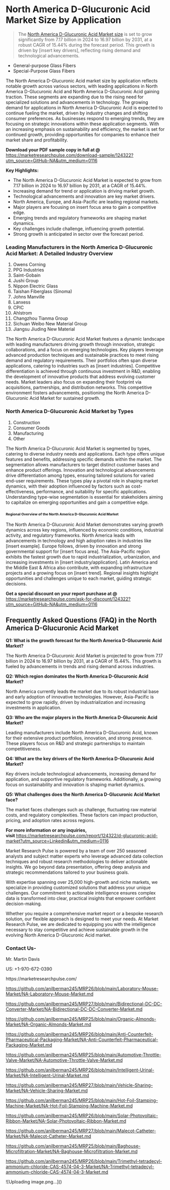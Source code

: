 <h1>North America D-Glucuronic Acid Market&nbsp;Size by Application</h1><blockquote><p>The <a href="https://marketresearchpulse.com/download-sample/124322?utm_source=GitHub-NA&amp;utm_medium=0116">North America D-Glucuronic Acid Market size</a> is set to grow significantly from 7.17 billion in 2024 to 16.97 billion by 2031, at a robust CAGR of 15.44% during the forecast period. This growth is driven by [insert key drivers], reflecting rising demand and technological advancements.</p></blockquote><ul><li>General-purpose Glass Fibers <li> Special-Purpose Glass Fibers</li></ul><p>The North America D-Glucuronic Acid market size by application reflects notable growth across various sectors, with leading applications in North America D-Glucuronic Acid and North America D-Glucuronic Acid gaining traction. These segments are expanding due to the rising need for specialized solutions and advancements in technology. The growing demand for applications in North America D-Glucuronic Acid is expected to continue fueling the market, driven by industry changes and shifting consumer preferences. As businesses respond to emerging trends, they are focusing on strategic innovations within these application segments. With an increasing emphasis on sustainability and efficiency, the market is set for continued growth, providing opportunities for companies to enhance their market share and profitability.</p><p><strong>Download your PDF sample copy in full at @ </strong><a href="https://marketresearchpulse.com/download-sample/124322?utm_source=GitHub-NA&amp;utm_medium=0116">https://marketresearchpulse.com/download-sample/124322?utm_source=GitHub-NA&amp;utm_medium=0116</a></p><p><strong>Key Highlights: </strong></p><ul><li>The North America D-Glucuronic Acid Market is expected to grow from 7.17 billion in 2024 to 16.97 billion by 2031, at a CAGR of 15.44%.</li><li>Increasing demand for trend or application is driving market growth.</li><li>Technological advancements and innovation are key market drivers.</li><li>North America, Europe, and Asia-Pacific are leading regional markets.</li><li>Major players are focusing on insert focus area to gain a competitive edge.</li><li>Emerging trends and regulatory frameworks are shaping market dynamics.</li><li>Key challenges include challenge, influencing growth potential.</li><li>Strong growth is anticipated in sector over the forecast period.</li></ul><h3>Leading Manufacturers in the North America D-Glucuronic Acid Market: A Detailed Industry Overview</h3><ol><li>Owens Corning</li><li>PPG Industries</li><li>Saint-Gobain</li><li>Jushi Group</li><li>Nippon Electric Glass</li><li>Taishan Fiberglass (Sinoma)</li><li>Johns Manville</li><li>Lanxess</li><li>CPIC</li><li>Ahlstrom</li><li>Changzhou Tianma Group</li><li>Sichuan Weibo New Material Group</li><li>Jiangsu Jiuding New Material</li></ol><div class="flex max-w-full flex-col flex-grow"><div class="min-h-8 text-message flex w-full flex-col items-end gap-2 whitespace-normal break-words [.text-message+&amp;]:mt-5" dir="auto" data-message-author-role="assistant" data-message-id="fd8432e4-4910-450d-b182-61b7bfb0a01f" data-message-model-slug="gpt-4o"><div class="flex w-full flex-col gap-1 empty:hidden first:pt-[3px]"><div class="markdown prose w-full break-words dark:prose-invert light"><p>The North America D-Glucuronic Acid Market features a dynamic landscape with leading manufacturers driving growth through innovation, strategic collaborations, and a focus on emerging technologies. Key players leverage advanced production techniques and sustainable practices to meet rising demand and regulatory requirements. Their portfolios often span diverse applications, catering to industries such as [insert industries]. Competitive differentiation is achieved through continuous investment in R&amp;D, enabling the development of innovative products that address evolving customer needs. Market leaders also focus on expanding their footprint via acquisitions, partnerships, and distribution networks. This competitive environment fosters advancements, positioning the North America D-Glucuronic Acid Market for sustained growth.</p></div></div></div></div><h3>North America D-Glucuronic Acid Market by Types</h3><ol><li>Construction <li> Consumer Goods <li> Manufacturing <li> Other</li></ol><div class="flex max-w-full flex-col flex-grow"><div class="min-h-8 text-message flex w-full flex-col items-end gap-2 whitespace-normal break-words [.text-message+&amp;]:mt-5" dir="auto" data-message-author-role="assistant" data-message-id="084470be-0bb7-4664-bddf-5156b4f41249" data-message-model-slug="gpt-4o-mini"><div class="flex w-full flex-col gap-1 empty:hidden first:pt-[3px]"><div class="markdown prose w-full break-words dark:prose-invert light"><p>The North America D-Glucuronic Acid Market is segmented by types, catering to diverse industry needs and applications. Each type offers unique features and benefits, addressing specific demands within the market. The segmentation allows manufacturers to target distinct customer bases and enhance product offerings. Innovation and technological advancements drive differentiation among types, ensuring tailored solutions for varied end-user requirements. These types play a pivotal role in shaping market dynamics, with their adoption influenced by factors such as cost-effectiveness, performance, and suitability for specific applications. Understanding type-wise segmentation is essential for stakeholders aiming to capitalize on emerging opportunities and gain a competitive edge.</p></div></div></div></div><h3><span style="font-size: 11px;">Regional Overview of the North America D-Glucuronic Acid Market</span></h3><div class="flex max-w-full flex-col flex-grow"><div class="min-h-8 text-message flex w-full flex-col items-end gap-2 whitespace-normal break-words [.text-message+&amp;]:mt-5" dir="auto" data-message-author-role="assistant" data-message-id="e9038762-ce64-4e30-91c9-9bd413514231" data-message-model-slug="gpt-4o-mini"><div class="flex w-full flex-col gap-1 empty:hidden first:pt-[3px]"><div class="markdown prose w-full break-words dark:prose-invert light"><p>The North America D-Glucuronic Acid Market demonstrates varying growth dynamics across key regions, influenced by economic conditions, industrial activity, and regulatory frameworks. North America leads with advancements in technology and high adoption rates in industries like [insert example]. Europe follows, driven by innovation and strong governmental support for [insert focus area]. The Asia-Pacific region exhibits the fastest growth due to rapid industrialization, urbanization, and increasing investments in [insert industry/application]. Latin America and the Middle East &amp; Africa also contribute, with expanding infrastructure projects and a growing focus on [insert trend]. Regional insights highlight opportunities and challenges unique to each market, guiding strategic decisions.</p></div></div></div></div><p><strong>Get a special discount on your report purchase at @ </strong><a href="https://marketresearchpulse.com/ask-for-discount/124322?utm_source=GitHub-NA&amp;utm_medium=0116">https://marketresearchpulse.com/ask-for-discount/124322?utm_source=GitHub-NA&amp;utm_medium=0116</a></p><h2>Frequently Asked Questions (FAQ) in the North America D-Glucuronic Acid Market</h2><p><strong>Q1: What is the growth forecast for the North America D-Glucuronic Acid Market?</strong></p><p>The North America D-Glucuronic Acid Market is projected to grow from 7.17 billion in 2024 to 16.97 billion by 2031, at a CAGR of 15.44%. This growth is fueled by advancements in trends and rising demand across industries.</p><p><strong>Q2: Which region dominates the North America D-Glucuronic Acid Market?</strong></p><p>North America currently leads the market due to its robust industrial base and early adoption of innovative technologies. However, Asia-Pacific is expected to grow rapidly, driven by industrialization and increasing investments in application.</p><p><strong>Q3: Who are the major players in the North America D-Glucuronic Acid Market?</strong></p><p>Leading manufacturers include North America D-Glucuronic Acid, known for their extensive product portfolios, innovation, and strong presence. These players focus on R&amp;D and strategic partnerships to maintain competitiveness.</p><p><strong>Q4: What are the key drivers of the North America D-Glucuronic Acid Market?</strong></p><p>Key drivers include technological advancements, increasing demand for application, and supportive regulatory frameworks. Additionally, a growing focus on sustainability and innovation is shaping market dynamics.</p><p><strong>Q5: What challenges does the North America D-Glucuronic Acid Market face?</strong></p><p>The market faces challenges such as challenge, fluctuating raw material costs, and regulatory complexities. These factors can impact production, pricing, and adoption rates across regions.</p><p><strong>For more information or any inquiries, visit&nbsp;</strong><a href="https://marketresearchpulse.com/report/124322/d-glucuronic-acid-market?utm_source=Linkedin&utm_medium=0116">https://marketresearchpulse.com/report/124322/d-glucuronic-acid-market?utm_source=Linkedin&utm_medium=0116</a></p><p>Market Research Pulse is powered by a team of over 250 seasoned analysts and subject matter experts who leverage advanced data collection techniques and robust research methodologies to deliver actionable insights. We go beyond data presentation, offering deep analysis and strategic recommendations tailored to your business goals.</p><p>With expertise spanning over 25,000 high-growth and niche markets, we specialize in providing customized solutions that address your unique challenges. Our commitment to actionable intelligence ensures complex data is transformed into clear, practical insights that empower confident decision-making.</p><p>Whether you require a comprehensive market report or a bespoke research solution, our flexible approach is designed to meet your needs. At Market Research Pulse, we are dedicated to equipping you with the intelligence necessary to stay competitive and achieve sustainable growth in the evolving North America D-Glucuronic Acid market.</p><h3><strong>Contact Us-</strong></h3><p>Mr. Martin Davis</p><p>US: +1-970-672-0390</p><p>https://marketresearchpulse.com/</p><p><a href="https://github.com/anilberman245/MRP26/blob/main/Laboratory-Mouse-Market/NA-Laboratory-Mouse-Market.md">https://github.com/anilberman245/MRP26/blob/main/Laboratory-Mouse-Market/NA-Laboratory-Mouse-Market.md</a></p><p><a href="https://github.com/anilberman245/MRP27/blob/main/Bidirectional-DC-DC-Converter-Market/NA-Bidirectional-DC-DC-Converter-Market.md">https://github.com/anilberman245/MRP27/blob/main/Bidirectional-DC-DC-Converter-Market/NA-Bidirectional-DC-DC-Converter-Market.md</a></p><p><a href="https://github.com/anilberman245/MRP25/blob/main/Organic-Almonds-Market/NA-Organic-Almonds-Market.md">https://github.com/anilberman245/MRP25/blob/main/Organic-Almonds-Market/NA-Organic-Almonds-Market.md</a></p><p><a href="https://github.com/anilberman245/MRP26/blob/main/Anti-Counterfeit-Pharmaceutical-Packaging-Market/NA-Anti-Counterfeit-Pharmaceutical-Packaging-Market.md">https://github.com/anilberman245/MRP26/blob/main/Anti-Counterfeit-Pharmaceutical-Packaging-Market/NA-Anti-Counterfeit-Pharmaceutical-Packaging-Market.md</a></p><p><a href="https://github.com/anilberman245/MRP25/blob/main/Automotive-Throttle-Valve-Market/NA-Automotive-Throttle-Valve-Market.md">https://github.com/anilberman245/MRP25/blob/main/Automotive-Throttle-Valve-Market/NA-Automotive-Throttle-Valve-Market.md</a></p><p><a href="https://github.com/anilberman245/MRP26/blob/main/Intelligent-Urinal-Market/NA-Intelligent-Urinal-Market.md">https://github.com/anilberman245/MRP26/blob/main/Intelligent-Urinal-Market/NA-Intelligent-Urinal-Market.md</a></p><p><a href="https://github.com/anilberman245/MRP27/blob/main/Vehicle-Sharing-Market/NA-Vehicle-Sharing-Market.md">https://github.com/anilberman245/MRP27/blob/main/Vehicle-Sharing-Market/NA-Vehicle-Sharing-Market.md</a></p><p><a href="https://github.com/anilberman245/MRP25/blob/main/Hot-Foil-Stamping-Machine-Market/NA-Hot-Foil-Stamping-Machine-Market.md">https://github.com/anilberman245/MRP25/blob/main/Hot-Foil-Stamping-Machine-Market/NA-Hot-Foil-Stamping-Machine-Market.md</a></p><p><a href="https://github.com/anilberman245/MRP26/blob/main/Solar-Photovoltaic-Ribbon-Market/NA-Solar-Photovoltaic-Ribbon-Market.md">https://github.com/anilberman245/MRP26/blob/main/Solar-Photovoltaic-Ribbon-Market/NA-Solar-Photovoltaic-Ribbon-Market.md</a></p><p><a href="https://github.com/anilberman245/MRP27/blob/main/Malecot-Catheter-Market/NA-Malecot-Catheter-Market.md">https://github.com/anilberman245/MRP27/blob/main/Malecot-Catheter-Market/NA-Malecot-Catheter-Market.md</a></p><p><a href="https://github.com/anilberman245/MRP25/blob/main/Baghouse-Microfiltration-Market/NA-Baghouse-Microfiltration-Market.md">https://github.com/anilberman245/MRP25/blob/main/Baghouse-Microfiltration-Market/NA-Baghouse-Microfiltration-Market.md</a></p><p><a href="https://github.com/anilberman245/MRP26/blob/main/Trimethyl-tetradecyl-ammonium-chloride-CAS-4574-04-3-Market/NA-Trimethyl-tetradecyl-ammonium-chloride-CAS-4574-04-3-Market.md">https://github.com/anilberman245/MRP26/blob/main/Trimethyl-tetradecyl-ammonium-chloride-CAS-4574-04-3-Market/NA-Trimethyl-tetradecyl-ammonium-chloride-CAS-4574-04-3-Market.md</a></p>
![Uploading image.png…]()
